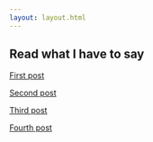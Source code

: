 ```yaml
---
layout: layout.html
---
```


<h2>Read what I have to say</h2>

<a href="{{ ../site.url}}/posts/first-post/">First post</a>

<a href="{{ ../site.url}}/posts/second-post/">Second post</a>

<a href="{{ ../site.url}}/posts/third-post/">Third post</a>

<a href="{{ ../site.url}}/posts/fourth-post/">Fourth post</a>

